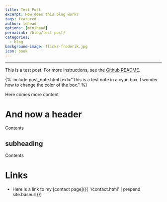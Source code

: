 ```yaml
---
title: Test Post
excerpt: How does this blog work?
tags: featured
author: lehead
options: [minihead]
permalink: /blog/test-post/
categories:
  - blog
background-image: flickr-froderik.jpg
icon: book
---
```


<hr />

This is a test post. For more instructions, see the [Github README](https://github.com/arkadianriver/arkadianriver.com).

{% include post_note.html text="This is a test note in a cyan box. I wonder how to change the color of the box." %}

Here comes more content

# And now a header
Contents

## subheading
Contents

# Links
- Here is a link to my [contact page]({{ '/contact.html' | prepend: site.baseurl}})
